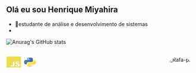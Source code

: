 ## Olá eu sou Henrique Miyahira

- 📝estudante de análise e desenvolvimento de sistemas
-

![Anurag's GitHub stats](https://github-readme-stats.vercel.app/api?username=HenriqueMiyahira&show_icons=true&theme=transparent)

<div style="display: inline_block"><br>
<img align="center" alt="Rafa-Js" height="30" width="40" src="https://raw.githubusercontent.com/devicons/devicon/master/icons/javascript/javascript-plain.svg">
<img align="center" alt="Rafa-Python" height="30" width="40" src="https://raw.githubusercontent.com/devicons/devicon/master/icons/python/python-original.svg">       
<img align="right" alt="Rafa-pic" height="150" style="border-radius:50px;" 
src="https://media.discordapp.net/attachments/639956127056134178/890373478988013628/Publicacoes_Instagram_1_1.png?width=676&height=676">
     </div>
